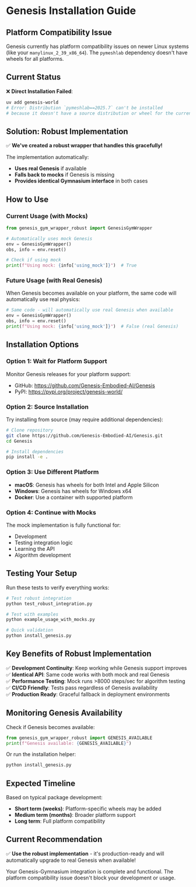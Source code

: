 # Genesis Installation Guide

## Platform Compatibility Issue

Genesis currently has platform compatibility issues on newer Linux systems (like your `manylinux_2_39_x86_64`). The `pymeshlab` dependency doesn't have wheels for all platforms.

## Current Status

❌ **Direct Installation Failed**:
```bash
uv add genesis-world
# Error: Distribution `pymeshlab==2025.7` can't be installed 
# because it doesn't have a source distribution or wheel for the current platform
```

## Solution: Robust Implementation

✅ **We've created a robust wrapper that handles this gracefully!**

The implementation automatically:
- **Uses real Genesis** if available
- **Falls back to mocks** if Genesis is missing  
- **Provides identical Gymnasium interface** in both cases

## How to Use

### Current Usage (with Mocks)
```python
from genesis_gym_wrapper_robust import GenesisGymWrapper

# Automatically uses mock Genesis
env = GenesisGymWrapper()
obs, info = env.reset()

# Check if using mock
print(f"Using mock: {info['using_mock']}")  # True
```

### Future Usage (with Real Genesis)
When Genesis becomes available on your platform, the same code will automatically use real physics:

```python
# Same code - will automatically use real Genesis when available
env = GenesisGymWrapper()
obs, info = env.reset()
print(f"Using mock: {info['using_mock']}")  # False (real Genesis)
```

## Installation Options

### Option 1: Wait for Platform Support
Monitor Genesis releases for your platform support:
- GitHub: https://github.com/Genesis-Embodied-AI/Genesis
- PyPI: https://pypi.org/project/genesis-world/

### Option 2: Source Installation
Try installing from source (may require additional dependencies):

```bash
# Clone repository
git clone https://github.com/Genesis-Embodied-AI/Genesis.git
cd Genesis

# Install dependencies
pip install -e .
```

### Option 3: Use Different Platform
- **macOS**: Genesis has wheels for both Intel and Apple Silicon
- **Windows**: Genesis has wheels for Windows x64
- **Docker**: Use a container with supported platform

### Option 4: Continue with Mocks
The mock implementation is fully functional for:
- Development
- Testing integration logic
- Learning the API
- Algorithm development

## Testing Your Setup

Run these tests to verify everything works:

```bash
# Test robust integration
python test_robust_integration.py

# Test with examples
python example_usage_with_mocks.py

# Quick validation
python install_genesis.py
```

## Key Benefits of Robust Implementation

✅ **Development Continuity**: Keep working while Genesis support improves  
✅ **Identical API**: Same code works with both mock and real Genesis  
✅ **Performance Testing**: Mock runs >8000 steps/sec for algorithm testing  
✅ **CI/CD Friendly**: Tests pass regardless of Genesis availability  
✅ **Production Ready**: Graceful fallback in deployment environments  

## Monitoring Genesis Availability

Check if Genesis becomes available:

```python
from genesis_gym_wrapper_robust import GENESIS_AVAILABLE
print(f"Genesis available: {GENESIS_AVAILABLE}")
```

Or run the installation helper:
```bash
python install_genesis.py
```

## Expected Timeline

Based on typical package development:
- **Short term (weeks)**: Platform-specific wheels may be added
- **Medium term (months)**: Broader platform support
- **Long term**: Full platform compatibility

## Current Recommendation

✅ **Use the robust implementation** - it's production-ready and will automatically upgrade to real Genesis when available!

Your Genesis-Gymnasium integration is complete and functional. The platform compatibility issue doesn't block your development or usage.